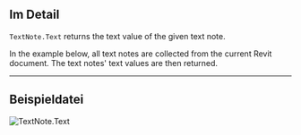 ## Im Detail
`TextNote.Text` returns the text value of the given text note.

In the example below, all text notes are collected from the current Revit document. The text notes' text values are then returned.

___
## Beispieldatei

![TextNote.Text](./Revit.Elements.TextNote.Text_img.jpg)
